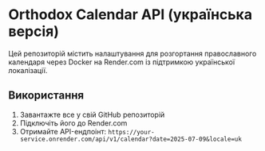 # Orthodox Calendar API (українська версія)

Цей репозиторій містить налаштування для розгортання православного календаря через Docker на Render.com із підтримкою української локалізації.

## Використання

1. Завантажте все у свій GitHub репозиторій
2. Підключіть його до Render.com
3. Отримайте API-ендпоінт:
   `https://your-service.onrender.com/api/v1/calendar?date=2025-07-09&locale=uk`